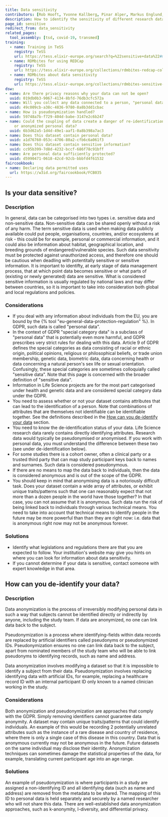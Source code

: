 ```yaml
---
title: Data sensitivity
contributors: [Rob Hooft, Yvonne Kallberg, Pinar Alper, Markus Englund, Thanasis Vergoulis, Robert Andrews, Nazeefa Fatima]
description: How to identify the sensitivity of different research data types
page_id: sensitive
redirect_from: data_sensitivity
related_pages: 
  tool_assembly: [tsd, covid-19, transmed]
training:
  - name: Training in TeSS
    registry: TeSS
    url: https://tess.elixir-europe.org/search?q=%22sensitive+data%22#materials
  - name: RDMbites for using REDCap
    registry: TeSS
    url: https://tess.elixir-europe.org/collections/rdmbites-redcap-collection
  - name: RDMbites about data sensitivity
    registry: TeSS
    url: https://tess.elixir-europe.org/collections/rdmbites-sensitive-data-collection
dsw:
- name: Are there privacy reasons why your data can not be open?
  uuid: 019db0b3-9067-4134-8bfd-76db3cfc572a
- name: Will you collect any data connected to a person, "personal data"?
  uuid: 49c009cb-a38c-4836-9780-8a8b3dd1cbac
- name: How is pseudonymization handled?
  uuid: 59748a7b-f729-404d-babe-3147e2c6b247
- name: Could the coupling of data create a danger of re-identification of pseudo-
    or anonymized personal data?
  uuid: 6b3d62a5-1d4d-49e1-aaf1-0a8b398a7ac3
- name: Does this dataset contain personal data?
  uuid: a1d76760-053c-4706-80a2-cfb6c6a061f3
- name: Does this dataset contain sensitive information?
  uuid: cc95b399-7d8d-4232-bccf-686f78c91bff
- name: Are personal data sufficiently protected?
  uuid: d5990471-0618-42cd-92cb-bbbfd4f61532
faircookbook:
- name: Declaring data permitted uses
  url: https://w3id.org/faircookbook/FCB035
---
```


## Is your data sensitive?

### Description

In general, data can be categorised into two types i.e. sensitive data and non-sensitive data. Non-sensitive data can be shared openly without a risk of any harm. The term sensitive data is used when making data publicly available could put people, organisations, countries, and/or ecosystems at risk - this could be for example, personal or commercial information, and it could also be information about habitat, geographical location, and breeding grounds of endangered/vulnerable species. Such data sensitivity must be protected against unauthorized access, and therefore one should be cautious when deadling with potentitally sensitive or sensitive information. It is important to identifty, at early stage of data management process, that at which point data becomes sensitive or what parts of (existing or newly generated) data are sensitive. What is considered sensitive information is usually regulated by national laws and may differ between countries, so it is important to take into consideration both global and local regulations and policies.


### Considerations

* If you deal with any information about individuals from the EU, you are bound by the {% tool "eu-general-data-protection-regulation" %}. In GDPR, such data is called "personal data".
* In the context of GDPR "special category data" is a subclass of "personal data" that is potentially even more harmful, and GDPR prescribes very strict rules for dealing with this data. Article 9 of GDPR defines the special categories as data consisting of racial or ethnic origin, political opinions, religious or philosophical beliefs, or trade union membership, genetic data, biometric data, data concerning health or data concerning a natural person's sex life or sexual orientation. Confusingly, these special categories are sometimes colloquially called "sensitive data". Note that this page is concerned with the broader definition of "sensitive data".
* Information in Life Science projects are for the most part categorised under health and genetic data and are considered special category data under the GDPR.
* You need to assess whether or not your dataset contains attributes that can lead to the identification of a person. Note that combinations of attributes that are themselves not identifiable can be identifiable together. See the definitions described in the [How can you de-identify your data](#how-can-you-de-identify-your-data) section.
* You need to know the de-identification status of your data. Life Science research data rarely contains directly identifying attributes. Research data would typically be pseudonymised or anonymised. If you work with personal data, you must understand the difference between these two (see under de-identification below).
* For some studies there is a cohort owner, often a clinical party or a trusted third party that can map study participant keys back to names and surnames. Such data is considered pseudonymous.
* If there are no means to map the data back to individuals, then the data is considered anonymous and is out of the scope of the GDPR.
* You should keep in mind that anonymising data is a notoriously difficult task. Does your dataset contain a wide array of attributes, or exhibit unique traits/patterns such that one can reasonably expect that not more than a dozen people in the world have those together? In that case, you can not assume that it is anonymous. Such data run the risk of being linked back to individuals through various technical means. You need to take into account that technical means to identify people in the future may be more powerful than than they are right now: i.e. data that is anonymous right now may not be anonymous forever.


### Solutions

* Identify what legislations and regulations there are that you are expected to follow. Your institution's website may give you hints on where you can look for information about data sensitivity.
* If you cannot determine if your data is sensitive, contact someone with expert knowledge in that area.


## How can you de-identify your data?

### Description

Data anonymization is the process of irreversibly modifying personal data in such a way that subjects cannot be identified directly or indirectly by anyone, including the study team. If data are anonymized, no one can link data back to the subject.

Pseudonymization is a process where identifying-fields within data records are replaced by artificial identifiers called pseudonyms or pseudonymized IDs. Pseudonymization ensures no one can link data back to the subject, apart from nominated members of the study team who will be able to link pseudonyms to identifying records, such as name and address.

Data anonymization involves modifying a dataset so that it is impossible to identify a subject from their data. Pseudonymization involves replacing identifying data with artificial IDs, for example, replacing a healthcare record ID with an internal participant ID only known to a named clinician working in the study.

### Considerations

Both anonymization and pseudonymization are approaches that comply with the GDPR.
Simply removing identifiers cannot guarantee data anonymity. A dataset may contain unique traits/patterns that could identify individuals. An example of this would be recording 2 potentially unrelated attributes such as the instance of a rare disease and country of residence, where there is only a single case of this disease in this country.
Data that is anonymous currently may not be anonymous in the future. Future datasets on the same individual may disclose their identity.
Anonymization techniques can sometimes damage the statistical properties of the data, for example, translating current participant age into an age range.

### Solutions

An example of pseudonymization is where participants in a study are assigned a non-identifying ID and all identifying data (such as name and address) are removed from the metadata to be shared. The mapping of this ID to personal data is held separately and securely by a named researcher who will not share this data.
There are well-established data anonymization approaches, such as k-anonymity, l-diversity, and differential privacy.

